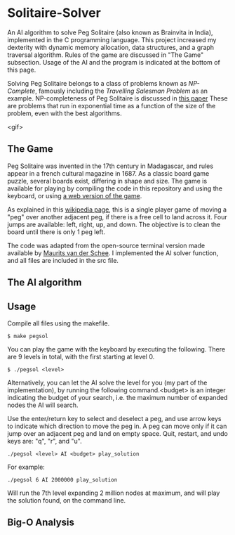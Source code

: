 # Solitaire-Solver
An AI algorithm to solve Peg Solitaire (also known as Brainvita in India), implemented in the C programming language. This project increased my dexterity with dynamic memory allocation, data structures, and a graph traversal algorithm. Rules of the game are discussed in "The Game" subsection. Usage of the AI and the program is indicated at the bottom of this page.

Solving Peg Solitaire belongs to a class of problems known as _NP-Complete_, famously including the _Travelling Salesman Problem_ as an example. NP-completeness of Peg Solitaire is discussed in [this paper](https://dspace.jaist.ac.jp/dspace/bitstream/10119/4709/1/3951.pdf) These are problems that run in exponential time as a function of the size of the problem, even with the best algorithms. 

\<gif\>

## The Game
Peg Solitaire was invented in the 17th century in Madagascar, and rules appear in a french cultural magazine in 1687. As a classic board game puzzle, several boards exist, differing in shape and size. The game is available for playing by compiling the code in this repository and using the keyboard, or using [a web version of the game](https://www.pegsolitaire.org/). 

As explained in this [wikipedia page](https://en.wikipedia.org/wiki/Peg_solitaire#Play), this is a single player game of moving a "peg" over another adjacent peg, if there is a free cell to land across it. Four jumps are available: left, right, up, and down. The objective is to clean the board until there is only 1 peg left. 

The code was adapted from the open-source terminal version made available by [Maurits van der Schee](https://github.com/mevdschee/peg-solitaire.c). I implemented the AI solver function, and all files are included in the src file. 

## The AI algorithm


## Usage
Compile all files using the makefile.
```
$ make pegsol
```

You can play the game with the keyboard by executing the following. There are 9 levels in total, with the first starting at level 0.

```
$ ./pegsol <level>
```
Alternatively, you can let the AI solve the level for you (my part of the implementation), by running the following command.\<budget\> is an integer indicating the budget of your search, i.e. the maximum number of expanded nodes the AI will search. 

Use the enter/return key to select and deselect a peg, and use arrow keys to indicate which direction to move the peg in. A peg can move only if it can jump over an adjacent peg and land on empty space. Quit, restart, and undo keys are: "q", "r", and "u". 

```
./pegsol <level> AI <budget> play_solution
```

For example:
```
./pegsol 6 AI 2000000 play_solution
```
Will run the 7th level expanding 2 million nodes at maximum, and will play the solution found, on the command line. 


## Big-O Analysis

